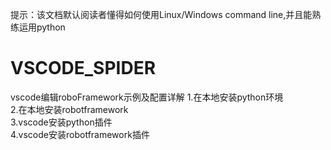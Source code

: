 
提示：该文档默认阅读者懂得如何使用Linux/Windows command line,并且能熟练运用python

# VSCODE_SPIDER
vscode编辑roboFramework示例及配置详解
1.在本地安装python环境  
2.在本地安装robotframework  
3.vscode安装python插件  
4.vscode安装robotframework插件  


   

  
